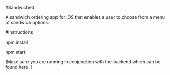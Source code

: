 #Sandwiched 

A sandwich ordering app for iOS that enables a user to choose from a menu of sandwich options. 

#Instructions 

npm install 

npm start 

(Make sure you are running in conjunction with the backend which can be found here: )